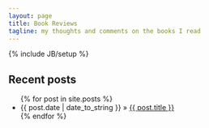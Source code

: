 ```yaml
---
layout: page
title: Book Reviews
tagline: my thoughts and comments on the books I read
---
```

{% include JB/setup %}

## Recent posts

<ul class="posts">
  {% for post in site.posts %}
    <li><span>{{ post.date | date_to_string }}</span> &raquo; <a href="{{ BASE_PATH }}{{ post.url }}">{{ post.title }}</a></li>
  {% endfor %}
</ul>
